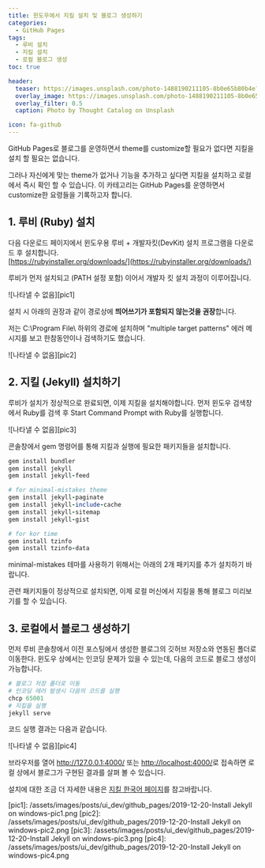 ```yaml
---
title: 윈도우에서 지킬 설치 및 블로그 생성하기
categories:
  - GitHub Pages
tags:
  - 루비 설치
  - 지킬 설치
  - 로컬 블로그 생성
toc: true

header:
  teaser: https://images.unsplash.com/photo-1488190211105-8b0e65b80b4e?ixlib=rb-1.2.1&ixid=eyJhcHBfaWQiOjEyMDd9&auto=format&fit=crop&w=256&q=40
  overlay_image: https://images.unsplash.com/photo-1488190211105-8b0e65b80b4e?ixlib=rb-1.2.1&ixid=eyJhcHBfaWQiOjEyMDd9&auto=format&fit=crop&w=1024&q=80
  overlay_filter: 0.5
  caption: Photo by Thought Catalog on Unsplash

icon: fa-github
---
```


GitHub Pages로 블로그를 운영하면서 theme를 customize할 필요가 없다면 지킬을 설치 할 필요는 없습니다.

그러나 자신에게 맞는 theme가 없거나 기능을 추가하고 싶다면 지킬을 설치하고 로컬에서 즉시 확인 할 수 있습니다.
이 카테고리는 GitHub Pages를 운영하면서 customize한 요령들을 기록하고자 합니다.

## 1. 루비 (Ruby) 설치

다음 다운로드 페이지에서 윈도우용 루비 + 개발자킷(DevKit) 설치 프로그램을 다운로드 후 설치합니다.  
[https://rubyinstaller.org/downloads/](https://rubyinstaller.org/downloads/)

루비가 먼저 설치되고 (PATH 설정 포함) 이어서 개발자 킷 설치 과정이 이루어집니다.

![나타낼 수 없음][pic1]



설치 시 아래의 권장과 같이 경로상에 **띄어쓰기가 포함되지 않는것을 권장**합니다.

저는 C:\Program File\ 하위의 경로에 설치하며 "multiple target patterns" 에러 메시지를 보고 한참동안이나 검색하기도 했습니다.

![나타낼 수 없음][pic2]

## 2. 지킬 (Jekyll) 설치하기

루비가 설치가 정상적으로 완료되면, 이제 지킬을 설치해야합니다. 먼저 윈도우 검색창에서 Ruby를 검색 후 Start Command Prompt with Ruby를 실행합니다.

![나타낼 수 없음][pic3]

콘솔창에서 gem 명령어를 통해 지킬과 실행에 필요한 패키지들을 설치합니다.

```ruby
gem install bundler
gem install jekyll
gem install jekyll-feed

# for minimal-mistakes theme
gem install jekyll-paginate
gem install jekyll-include-cache
gem install jekyll-sitemap
gem install jekyll-gist

# for kor time
gem install tzinfo
gem install tzinfo-data
```

minimal-mistakes 테마를 사용하기 위해서는 아래의 2개 패키지를 추가 설치하기 바랍니다.

관련 패키지들이 정상적으로 설치되면, 이제 로컬 머신에서 지킬을 통해 블로그 미리보기를 할 수 있습니다.

## 3. 로컬에서 블로그 생성하기
먼저 루비 콘솔창에서 이전 포스팅에서 생성한 블로그의 깃허브 저장소와 연동된 폴더로 이동한다. 윈도우 상에서는 인코딩 문제가 있을 수 있는데, 다음의 코드로 블로그 생성이 가능합니다.

```ruby
# 블로그 저장 폴더로 이동
# 인코딩 에러 발생시 다음의 코드를 실행
chcp 65001
# 지킬을 실행
jekyll serve
```

코드 실행 결과는 다음과 같습니다.

![나타낼 수 없음][pic4]

브라우저를 열어 <http://127.0.0.1:4000/> 또는 <http://localhost:4000/>로 접속하면 로컬 상에서 블로그가 구현된 결과를 살펴 볼 수 있습니다.

설치에 대한 조금 더 자세한 내용은 [지킬 한국어 페이지](https://jekyllrb-ko.github.io/)를 참고바랍니다.


[pic1]: /assets/images/posts/ui_dev/github_pages/2019-12-20-Install Jekyll on windows-pic1.png
[pic2]: /assets/images/posts/ui_dev/github_pages/2019-12-20-Install Jekyll on windows-pic2.png
[pic3]: /assets/images/posts/ui_dev/github_pages/2019-12-20-Install Jekyll on windows-pic3.png
[pic4]: /assets/images/posts/ui_dev/github_pages/2019-12-20-Install Jekyll on windows-pic4.png